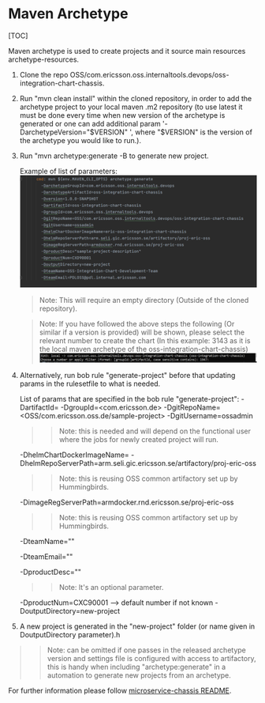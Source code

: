 # Maven Archetype

[TOC]


Maven archetype is used to create projects and it source main resources archetype-resources.



1) Clone the repo OSS/com.ericsson.oss.internaltools.devops/oss-integration-chart-chassis.


2) Run "mvn clean install" within the cloned repository, in order to add the archetype project to your local maven .m2 repository (to use latest it must be done every time when new version of the archetype is generated or one can add additional param '-DarchetypeVersion="$VERSION" ', where "$VERSION" is the version of the archetype you would like to run.).


3) Run "mvn archetype:generate -B <list of params> to generate new project.

   Example of list of parameters:![img.png](images/maven-archetype-example.png)

   > Note: This will require an empty directory (Outside of the cloned repository).

   > Note: If you have followed the above steps the following (Or similar if a version is provided) will be shown, please select the relevant number to create the chart (In this example: 3143 as it is the local maven archetype of the oss-integration-chart-chassis)
   ![img.png](images/maven-help.png)

4) Alternatively, run bob rule "generate-project" before that updating params in the rulesetfile to what is needed.

   List of params that are specified in the bob rule "generate-project":
   -DartifactId=<sample-project>
   -DgroupId=<com.ericsson.de>
   -DgitRepoName=<OSS/com.ericsson.oss.de/sample-project>
   -DgitUsername=ossadmin
    >> Note: this is needed and will depend on the functional user where the jobs for newly created project will run.

   -DhelmChartDockerImageName=<eric-sample-project>
   -DhelmRepoServerPath=arm.seli.gic.ericsson.se/artifactory/proj-eric-oss
    >> Note: this is reusing OSS common artifactory set up by Hummingbirds.

   -DimageRegServerPath=armdocker.rnd.ericsson.se/proj-eric-oss
    >> Note: this is reusing OSS common artifactory set up by Hummingbirds.

   -DteamName="<sample-team-name>"

   -DteamEmail="<sample-team-email>"

   -DproductDesc="<sample-project-description>"
    >> Note: It's an optional parameter.

   -DproductNum=CXC90001  --> default number if not known
   -DoutputDirectory=new-project

5) A new project is generated in the "new-project" folder (or name given in DoutputDirectory parameter).h

>> Note: can be omitted if one passes in the released archetype version and settings file is configured with access to artifactory, this is  handy when including "archetype:generate" in a automation to generate new projects from an archetype.

For further information please follow [microservice-chassis README](https://gerrit.ericsson.se/gitweb?p=OSS/com.ericsson.oss.de/microservice-chassis.git;a=blob_plain;f=README.md;hb=refs/heads/master).